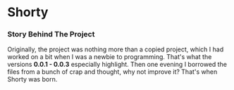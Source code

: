 # Shorty

### Story Behind The Project

Originally, the project was nothing more than a copied project, which I had worked on a bit when I was a newbie to programming. That's what the versions **0.0.1 - 0.0.3** especially highlight. Then one evening I borrowed the files from a bunch of crap and thought, why not improve it? That's when Shorty was born.
